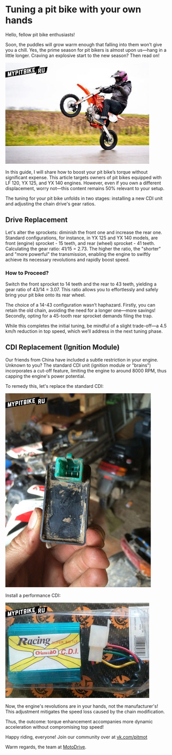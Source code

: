 # Tuning a pit bike with your own hands

Hello, fellow pit bike enthusiasts!

Soon, the puddles will grow warm enough that falling into them won’t give you a chill. Yes, the prime season for pit bikers is almost upon us—hang in a little longer. Craving an explosive start to the new season? Then read on!

![Pitbike Image](../../../static/img/c78f1b.jpg)

In this guide, I will share how to boost your pit bike’s torque without significant expense. This article targets owners of pit bikes equipped with LF 120, YX 125, and YX 140 engines. However, even if you own a different displacement, worry not—this content remains 50% relevant to your setup.

The tuning for your pit bike unfolds in two stages: installing a new CDI unit and adjusting the chain drive's gear ratios.

## Drive Replacement

Let's alter the sprockets: diminish the front one and increase the rear one. Standard configurations, for instance, in YX 125 and YX 140 models, are front (engine) sprocket - 15 teeth, and rear (wheel) sprocket - 41 teeth. Calculating the gear ratio: 41/15 = 2.73. The higher the ratio, the "shorter" and "more powerful" the transmission, enabling the engine to swiftly achieve its necessary revolutions and rapidly boost speed.

### How to Proceed?

Switch the front sprocket to 14 teeth and the rear to 43 teeth, yielding a gear ratio of 43/14 = 3.07. This ratio allows you to effortlessly and safely bring your pit bike onto its rear wheel.

The choice of a 14-43 configuration wasn’t haphazard. Firstly, you can retain the old chain, avoiding the need for a longer one—more savings! Secondly, opting for a 45-tooth rear sprocket demands filing the trap.

While this completes the initial tuning, be mindful of a slight trade-off—a 4.5 km/h reduction in top speed, which we’ll address in the next tuning phase.

## CDI Replacement (Ignition Module)

Our friends from China have included a subtle restriction in your engine. Unknown to you? The standard CDI unit (ignition module or "brains") incorporates a cut-off feature, limiting the engine to around 8000 RPM, thus capping the engine's power potential.

To remedy this, let's replace the standard CDI:

![Standard CDI](../../../static/img/41bf63.jpg) 

Install a performance CDI:

![Tuning CDI](../../../static/img/764656.jpg)  

Now, the engine's revolutions are in your hands, not the manufacturer's! This adjustment mitigates the speed loss caused by the chain modification. 

Thus, the outcome: torque enhancement accompanies more dynamic acceleration without compromising top speed!

Happy riding, everyone! Join our community over at [vk.com/pitmot](http://vk.com/pitmot)

Warm regards, the team at [MotoDrive](http://vk.com/pitmot).
